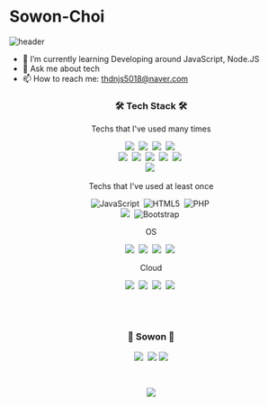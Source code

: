 # Sowon-Choi 
![header](https://capsule-render.vercel.app/api?type=wave&color=auto&height=300&section=header&text=SowonChoi&fontSize=90&animation=fadeIn&fontAlignY=38)
  

- 🌱 I’m currently learning Developing around JavaScript, Node.JS 
- 💬 Ask me about tech
- 📫 How to reach me: thdnjs5018@naver.com

<h3 align="center">🛠 Tech Stack 🛠</h3> 

<p align="center"> Techs that I've used many times </p>

<p align="center">  
  <img src="https://img.shields.io/badge/Python-3766AB?style=for-the-badge&logo=Python&logoColor=white"/></a>&nbsp 
  <img src="https://img.shields.io/badge/Java-007396?style=for-the-badge&logo=Java&logoColor=white"/></a>&nbsp 
  <img src="https://img.shields.io/badge/C-A8B9CC?style=for-the-badge&logo=C&logoColor=white"/></a>&nbsp 
  <img src="https://img.shields.io/badge/c%23%20-%23239120.svg?&style=for-the-badge&logo=c-sharp&logoColor=white"/></a>&nbsp 
  <br>
  <img src="https://img.shields.io/badge/SpringBoot-6DB33F?style=for-the-badge&logo=Spring&logoColor=white"/></a>&nbsp 
  <img src="https://img.shields.io/badge/Android-3DDC84?style=for-the-badge&logo=android&logoColor=white"/></a>&nbsp 
  <img src="https://img.shields.io/badge/Mysql-E6B91E?style=for-the-badge&logo=MySql&logoColor=white"/></a>&nbsp 
  <img src="https://img.shields.io/badge/aws-333664?style=for-the-badge&logo=amazon-aws&logoColor=white"/></a>&nbsp 
  <img src="https://img.shields.io/badge/Unity-57b9d3?style=for-the-badge&logo=unity&logoColor=white"/></a>&nbsp 
  <br>
  <img src="https://img.shields.io/badge/Raspberry%20Pi-pink.svg?style=for-the-badge&logo=raspberry-pi&logoColor=white"/></a>&nbsp 
    

</p>

<p align="center"> Techs that I've used at least once </p>

<p align="center">
  <img alt="JavaScript" src="https://img.shields.io/badge/javascript%20-%23323330.svg?&style=flat-square&logo=javascript&logoColor=%23F7DF1E"/></a>&nbsp
  <img alt="HTML5" src="https://img.shields.io/badge/html5%20-%23E34F26.svg?&style=flat-square&logo=html5&logoColor=white"/></a>&nbsp
  <img alt="PHP" src="https://img.shields.io/badge/php-%23777BB4.svg?&style=flat-square&logo=php&logoColor=white"/></a>&nbsp
  <br>
  <img src="https://img.shields.io/badge/Django-092E20?style=flat-square&logo=Django&logoColor=white"/></a>&nbsp 
  <img alt="Bootstrap" src="https://img.shields.io/badge/bootstrap%20-%23563D7C.svg?&style=flat-square&logo=bootstrap&logoColor=white"/></a>&nbsp 
</p>

<p align="center"> OS </p>

<p align="center">
  <img src="https://img.shields.io/badge/-Linux-6C6694.svg?&style=flat-square&logo=linux&logoColor=white"/></a>&nbsp 
  <img src="https://img.shields.io/badge/-Ubuntu-6F52B5.svg?&style=flat-square&logo=ubuntu&logoColor=white"/></a>&nbsp 
  <img src="https://img.shields.io/badge/-Windows-0078D6.svg?&style=flat-square&logo=windows&logoColor=white"/></a>&nbsp 
  <img src="https://img.shields.io/badge/Raspbian-pink.svg?style=flat-square&logo=raspberry-pi&logoColor=white"/></a>&nbsp 
</p>

<p align="center"> Cloud </p>

<p align="center">
  <img src="https://img.shields.io/badge/-Amazon%20AWS-232F3E.svg?logo=amazon-aws&style=flat-square"/></a>&nbsp 
  <img src="https://img.shields.io/badge/-Google%20Cloud-EEE.svg?logo=google-cloud&style=flat-square"/></a>&nbsp 
  <img src="https://img.shields.io/badge/-GitHub-181717.svg?logo=github&style=flat-square"/></a>&nbsp 
  <img src="https://img.shields.io/badge/-NaverCloud-03c75A.svg?logo=Naver&style=flat-square"/></a>&nbsp 
</p>


<br><br>
<h3 align="center"> 🍒 Sowon 🍒 </h3>
<p align="center">
  <a href="https://imawish.tistory.com/"><img src="https://img.shields.io/badge/Tech%20Blog-11B48A?style=flat-square&logo=Vimeo&logoColor=white&link=https://velog.io/@woo0_hooo"/></a>&nbsp
  <a href="mailto:thdnjs3596@gmail.com"><img src="https://img.shields.io/badge/Gmail-d14836?style=flat-square&logo=Gmail&logoColor=white&link=thdnjs3596@gmail.com"/></a>
  <a href="https://www.instagram.com/1am_wish/"><img src="https://img.shields.io/badge/instagram%20-%23E4405F.svg?&style=flat-square&logo=Instagram&logoColor=white&link=https://www.instagram.com/1am_wish/"/>
</p>
<br>

<p align="center">
  <a href="https://hits.seeyoufarm.com"><img src="https://hits.seeyoufarm.com/api/count/incr/badge.svg?url=https%3A%2F%2Fgithub.com%2Fssowon%2Fhit-counter&count_bg=%2379C83D&title_bg=%23555555&icon=&icon_color=%23E7E7E7&title=hits&edge_flat=false"/></a>
</p>

